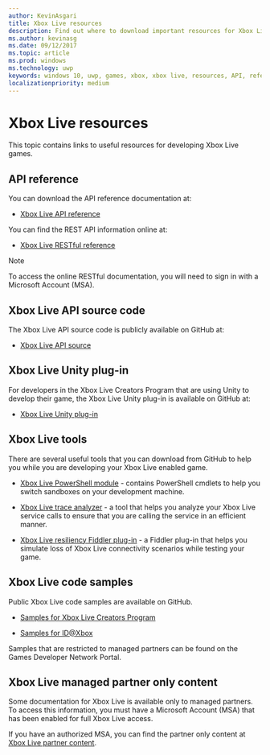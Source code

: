 ```yaml
---
author: KevinAsgari
title: Xbox Live resources
description: Find out where to download important resources for Xbox Live development.
ms.author: kevinasg
ms.date: 09/12/2017
ms.topic: article
ms.prod: windows
ms.technology: uwp
keywords: windows 10, uwp, games, xbox, xbox live, resources, API, reference
localizationpriority: medium
---
```


# Xbox Live resources

This topic contains links to useful resources for developing Xbox Live games.

## API reference

You can download the API reference documentation at:

* [Xbox Live API reference](https://aka.ms/xboxliveuwpdocs)

You can find the REST API information online at:

* [Xbox Live RESTful reference](https://developer.microsoft.com/en-us/games/xbox/docs/xboxlive/rest/atoc-xboxlivews-reference)

>[!NOTE]
> To access the online RESTful documentation, you will need to sign in with a Microsoft Account (MSA).

## Xbox Live API source code

The Xbox Live API source code is publicly available on GitHub at:

* [Xbox Live API source](https://github.com/Microsoft/xbox-live-api)

## Xbox Live Unity plug-in

For developers in the Xbox Live Creators Program that are using Unity to develop their game, the Xbox Live Unity plug-in is available on GitHub at:

* [Xbox Live Unity plug-in](https://github.com/Microsoft/xbox-live-unity-plugin)

## Xbox Live tools

There are several useful tools that you can download from GitHub to help you while you are developing your Xbox Live enabled game.

* [Xbox Live PowerShell module](https://github.com/Microsoft/xbox-live-powershell-module) - contains PowerShell cmdlets to help you switch sandboxes on your development machine.

* [Xbox Live trace analyzer](https://github.com/Microsoft/xbox-live-trace-analyzer) - a tool that helps you analyze your Xbox Live service calls to ensure that you are calling the service in an efficient manner.

* [Xbox Live resiliency Fiddler plug-in](https://github.com/Microsoft/xbox-live-resiliency-fiddler-plugin) - a Fiddler plug-in that helps you simulate loss of Xbox Live connectivity scenarios while testing your game.

## Xbox Live code samples

Public Xbox Live code samples are available on GitHub.

* [Samples for Xbox Live Creators Program](https://github.com/Microsoft/xbox-live-samples/tree/master/Samples/CreatorsSDK)

* [Samples for ID@Xbox](https://github.com/Microsoft/xbox-live-samples/tree/master/Samples/ID%40XboxSDK)

Samples that are restricted to managed partners can be found on the Games Developer Network Portal.

## Xbox Live managed partner only content

Some documentation for Xbox Live is available only to managed partners. To access this information, you must have a Microsoft Account (MSA) that has been enabled for full Xbox Live access.

If you have an authorized MSA, you can find the partner only content at [Xbox Live partner content](https://developer.microsoft.com/en-us/games/xbox/docs/xboxlive/xbox-live-partners/partner-content).
